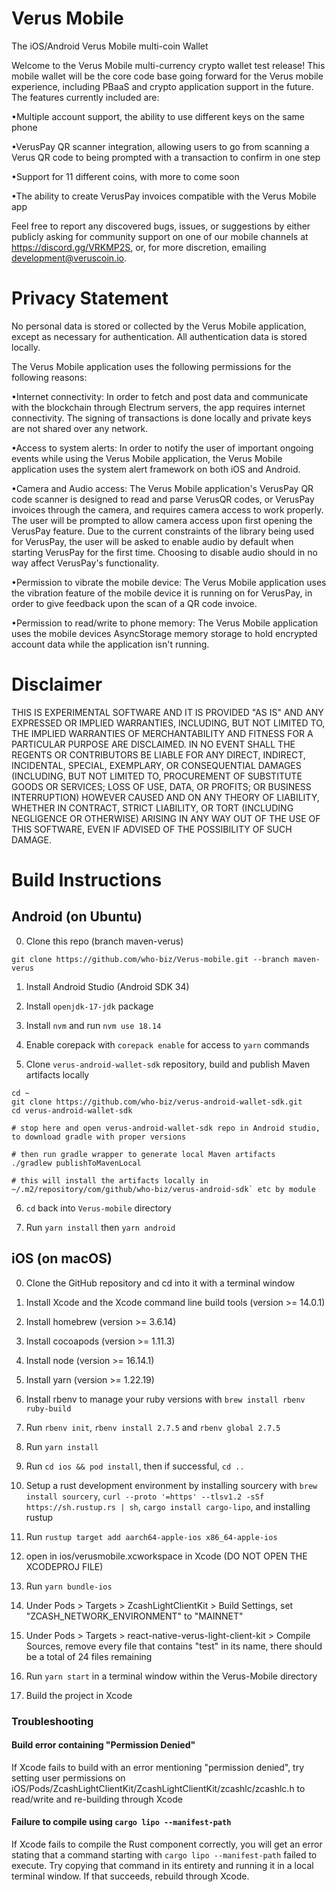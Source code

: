 # Verus Mobile 
The iOS/Android Verus Mobile multi-coin Wallet

Welcome to the Verus Mobile multi-currency crypto wallet test release! This mobile wallet will be the core code base going forward for the Verus mobile experience, including PBaaS and crypto application support in the future. The features currently included are: 

•Multiple account support, the ability to use different keys on the same phone

•VerusPay QR scanner integration, allowing users to go from scanning a Verus QR code to being prompted with a transaction to confirm in one step

•Support for 11 different coins, with more to come soon

•The ability to create VerusPay invoices compatible with the Verus Mobile app

Feel free to report any discovered bugs, issues, or suggestions by either publicly asking for community support on one of our mobile channels at https://discord.gg/VRKMP2S, or, for more discretion, emailing development@veruscoin.io.

# Privacy Statement
No personal data is stored or collected by the Verus Mobile application, except as necessary for authentication. All authentication data is stored locally.

The Verus Mobile application uses the following permissions for the following reasons:

•Internet connectivity: In order to fetch and post data and communicate with the blockchain through Electrum servers, the app requires internet connectivity. The signing of transactions is done locally and private keys are not shared over any network.

•Access to system alerts: In order to notify the user of important ongoing events while using the Verus Mobile application, the Verus Mobile application uses the system alert framework on both iOS and Android.

•Camera and Audio access: The Verus Mobile application's VerusPay QR code scanner is designed to read and parse VerusQR codes, or VerusPay invoices through the camera, and requires camera access to work properly. The user will be prompted to allow camera access upon first opening the VerusPay feature. Due to the current constraints of the library being used for VerusPay, the user will be asked to enable audio by default when starting VerusPay for the first time. Choosing to disable audio should in no way affect VerusPay's functionality. 

•Permission to vibrate the mobile device: The Verus Mobile application uses the vibration feature of the mobile device it is running on for VerusPay, in order to give feedback upon the scan of a QR code invoice.

•Permission to read/write to phone memory: The Verus Mobile application uses the mobile devices AsyncStorage memory storage to hold encrypted account data while the application isn't running.

# Disclaimer

THIS IS EXPERIMENTAL SOFTWARE AND IT IS PROVIDED "AS IS" AND ANY EXPRESSED OR IMPLIED WARRANTIES, INCLUDING, BUT NOT LIMITED TO, THE IMPLIED WARRANTIES OF MERCHANTABILITY AND FITNESS FOR A PARTICULAR PURPOSE ARE DISCLAIMED. IN NO EVENT SHALL THE REGENTS OR CONTRIBUTORS BE LIABLE FOR ANY DIRECT, INDIRECT, INCIDENTAL, SPECIAL, EXEMPLARY, OR CONSEQUENTIAL DAMAGES (INCLUDING, BUT NOT LIMITED TO, PROCUREMENT OF SUBSTITUTE GOODS OR SERVICES; LOSS OF USE, DATA, OR PROFITS; OR BUSINESS INTERRUPTION) HOWEVER CAUSED AND ON ANY THEORY OF LIABILITY, WHETHER IN CONTRACT, STRICT LIABILITY, OR TORT (INCLUDING NEGLIGENCE OR OTHERWISE) ARISING IN ANY WAY OUT OF THE USE OF THIS SOFTWARE, EVEN IF ADVISED OF THE POSSIBILITY OF SUCH DAMAGE.

# Build Instructions

## Android (on Ubuntu)

0. Clone this repo (branch maven-verus)

```
git clone https://github.com/who-biz/Verus-mobile.git --branch maven-verus
```

1. Install Android Studio (Android SDK 34)

2. Install `openjdk-17-jdk` package

3. Install `nvm` and run `nvm use 18.14`

4. Enable corepack with `corepack enable` for access to `yarn` commands

5. Clone `verus-android-wallet-sdk` repository, build and publish Maven artifacts locally

```
cd ~
git clone https://github.com/who-biz/verus-android-wallet-sdk.git
cd verus-android-wallet-sdk

# stop here and open verus-android-wallet-sdk repo in Android studio, to download gradle with proper versions

# then run gradle wrapper to generate local Maven artifacts
./gradlew publishToMavenLocal

# this will install the artifacts locally in ~/.m2/repository/com/github/who-biz/verus-android-sdk` etc by module
```

6. `cd` back into `Verus-mobile` directory


7. Run `yarn install` then `yarn android`

## iOS (on macOS)

0. Clone the GitHub repository and cd into it with a terminal window

1. Install Xcode and the Xcode command line build tools (version >= 14.0.1)

2. Install homebrew (version >= 3.6.14)

3. Install cocoapods (version >= 1.11.3)

4. Install node (version >= 16.14.1)

5. Install yarn (version >= 1.22.19)

6. Install rbenv to manage your ruby versions with `brew install rbenv ruby-build`

7. Run `rbenv init`, `rbenv install 2.7.5` and `rbenv global 2.7.5`

8. Run `yarn install`

9. Run `cd ios && pod install`, then if successful, `cd ..`

10. Setup a rust development environment by installing sourcery with `brew install sourcery`, `curl --proto '=https' --tlsv1.2 -sSf https://sh.rustup.rs | sh`, `cargo install cargo-lipo`, and installing rustup

11. Run `rustup target add aarch64-apple-ios x86_64-apple-ios`

12. open in ios/verusmobile.xcworkspace in Xcode (DO NOT OPEN THE XCODEPROJ FILE)

13. Run `yarn bundle-ios`

14. Under Pods > Targets > ZcashLightClientKit > Build Settings, set "ZCASH_NETWORK_ENVIRONMENT" to "MAINNET"

15. Under Pods > Targets > react-native-verus-light-client-kit > Compile Sources, remove every file that contains "test" in its name, there should be a total of 24 files remaining

16. Run `yarn start` in a terminal window within the Verus-Mobile directory

17. Build the project in Xcode

### Troubleshooting

#### Build error containing "Permission Denied"

If Xcode fails to build with an error mentioning "permission denied", try setting user permissions on iOS/Pods/ZcashLightClientKit/ZcashLightClientKit/zcashlc/zcashlc.h to read/write and re-building through Xcode

#### Failure to compile using `cargo lipo --manifest-path`

If Xcode fails to compile the Rust component correctly, you will get an error stating that a command starting with `cargo lipo --manifest-path` failed to execute. Try copying that command in its entirety and running it in a local terminal window. If that succeeds, rebuild through Xcode.
